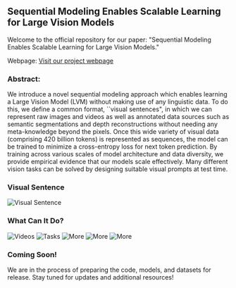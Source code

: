 ## Sequential Modeling Enables Scalable Learning for Large Vision Models

Welcome to the official repository for our paper: "Sequential Modeling Enables Scalable Learning for Large Vision Models."


Webpage: [Visit our project webpage](https://yutongbai.com/lvm.html)

### Abstract:

We introduce a novel sequential modeling approach which enables learning a Large Vision Model (LVM) without making use of any linguistic data. 
To do this, we define a common format, ``visual sentences", in which we can represent raw images and videos as well as annotated data sources such as semantic segmentations and depth reconstructions without needing any meta-knowledge beyond the pixels.  Once this wide variety of visual data (comprising 420 billion tokens) is represented as sequences, the model can be trained to minimize a cross-entropy loss for next token prediction. By training across various scales of model architecture and data diversity, we provide empirical evidence that our models scale effectively. Many different vision tasks can be solved by designing suitable visual prompts at test time. 

### Visual Sentence
![Visual Sentence](images/visual_sentences.JPEG)


### What Can It Do? 
![Videos](images/videos.JPEG)
![Tasks](images/complex_task_2.JPEG)
![More](images/complex_task_3.JPEG)
![More](images/Guess_2.JPEG)
![More](images/raven_2.JPEG)




### Coming Soon!

We are in the process of preparing the code, models, and datasets for release. Stay tuned for updates and additional resources!


